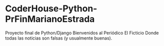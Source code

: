 # CoderHouse-Python-PrFinMarianoEstrada
Proyecto final de Python/Django
Bienvenidos al Periódico El Ficticio
Donde todas las noticias son falsas (y usualmente buenas).
